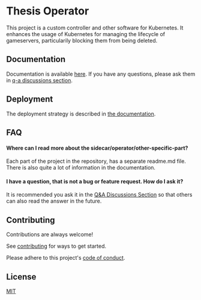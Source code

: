 
# Thesis Operator

This project is a custom controller and other software for Kubernetes. It enhances the usage of Kubernetes for managing the lifecycle of gameservers, particularily blocking them from being deleted.
## Documentation

Documentation is available [here](https://unfamousthomas.github.io/thesis-initial/). If you have any questions, please ask them in [q-a discussions section](https://github.com/UnfamousThomas/thesis-initial/discussions/categories/q-a).


## Deployment

The deployment strategy is described in [the documentation](https://unfamousthomas.github.io/thesis-initial/started/).
## FAQ

#### Where can I read more about the sidecar/operator/other-specific-part?
Each part of the project in the repository, has a separate readme.md file. There is also quite a lot of information in the documentation.

#### I have a question, that is not a bug or feature request. How do I ask it?

It is recommended you ask it in the [Q&A Discussions Section](https://github.com/UnfamousThomas/thesis-initial/discussions/categories/q-a) so that others can also read the answer in the future.


## Contributing

Contributions are always welcome!

See [contributing](contributing.md) for ways to get started.

Please adhere to this project's [code of conduct](CODE_OF_CONDUCT.md).


## License

[MIT](https://choosealicense.com/licenses/mit/)
